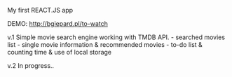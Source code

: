 My first REACT.JS app


DEMO: http://bgiepard.pl/to-watch

v.1
    Simple movie search engine working with TMDB API.
        - searched movies list
        - single movie information
            & recommended movies
        - to-do list 
            & counting time
            & use of local storage
            
v.2 
    In progress.. 